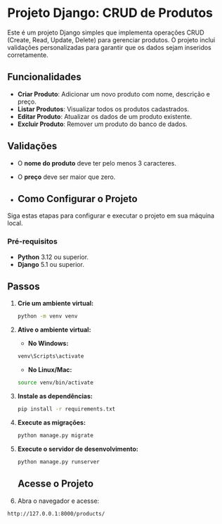 # **Projeto Django: CRUD de Produtos**

Este é um projeto Django simples que implementa operações CRUD (Create, Read, Update, Delete) para gerenciar produtos. O projeto inclui validações personalizadas para garantir que os dados sejam inseridos corretamente.

## Funcionalidades

- **Criar Produto**: Adicionar um novo produto com nome, descrição e preço.
- **Listar Produtos**: Visualizar todos os produtos cadastrados.
- **Editar Produto**: Atualizar os dados de um produto existente.
- **Excluir Produto**: Remover um produto do banco de dados.

## Validações

- O **nome do produto** deve ter pelo menos 3 caracteres.
- O **preço** deve ser maior que zero.

- ## Como Configurar o Projeto

Siga estas etapas para configurar e executar o projeto em sua máquina local.

### Pré-requisitos

- **Python** 3.12 ou superior.
- **Django** 5.1 ou superior.

## Passos

1. **Crie um ambiente virtual:**

    ```bash
    python -m venv venv
    ```

2. **Ative o ambiente virtual:**

    - **No Windows:**

    ```bash
    venv\Scripts\activate
    ```

    - **No Linux/Mac:**

    ```bash
    source venv/bin/activate
    ```

3. **Instale as dependências:**

    ```bash
    pip install -r requirements.txt
    ```

4. **Execute as migrações:**

    ```bash
    python manage.py migrate
    ```

5. **Execute o servidor de desenvolvimento:**

    ```bash
    python manage.py runserver
    ```
    ## Acesse o Projeto

6. Abra o navegador e acesse: 

```bash
http://127.0.0.1:8000/products/
